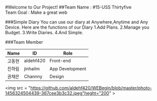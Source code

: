 #Welcome to Our Project!
##Team Name : #15-USS Thirtyfive<br />Team Goal : Make a great web

###Simple Diary
	You can use our diary at Anywhere,Anytime and Any Device.
	Here are the functions of our Diary
		1.Add Plans.
		2.Manage you Budget.
		3.Write Diaries.
		4.And Simple.

###Team Member

Name| ID   | Role           
-----|--------|-------------------
고동현|aldehf420|Front-end
진하림|jinhailm|App Development
권채은|Channny|Design

<img src = "https://github.com/aldehf420/WEBegin/blob/master/photo-1456324504439-367cee3b3c32.jpeg"heght="200" >
